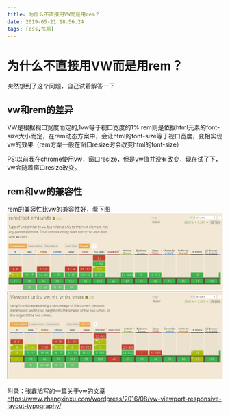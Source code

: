 ```yaml
---
title: 为什么不直接用VW而是用rem？
date: 2019-05-21 18:56:24
tags: [css,布局]
---
```


# 为什么不直接用VW而是用rem？

突然想到了这个问题，自己试着解答一下

## vw和rem的差异
VW是根据视口宽度而定的,1vw等于视口宽度的1%
rem则是依据html元素的font-size大小而定，在rem动态方案中，会让html的font-size等于视口宽度，变相实现vw的效果（rem方案一般在窗口resize时会改变html的font-size）

PS:以前我在chrome使用vw，窗口resize，但是vw值并没有改变，现在试了下，vw会随着窗口resize改变。

## rem和vw的兼容性
rem的兼容性比vw的兼容性好，看下图
![rem-suit.jpg](为什么不直接用VW而是用rem？/rem-suit.png)
![vw-suit.jpg](为什么不直接用VW而是用rem？/vw-suit.png)

附录：张鑫旭写的一篇关于vw的文章
https://www.zhangxinxu.com/wordpress/2016/08/vw-viewport-responsive-layout-typography/

